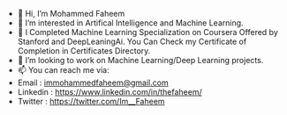- 👋 Hi, I’m Mohammed Faheem
- 👀 I’m interested in Artifical Intelligence and Machine Learning.
- 🌱 I Completed Machine Learning Specialization on Coursera Offered by Stanford and DeepLeaningAi.
     You Can Check my Certificate of Completion in Certificates Directory.
- 💞️ I’m looking to work on Machine Learning/Deep Learning projects.
- 📫 You can reach me via:
- Email : immohammedfaheem@gmail.com
- Linkedin : https://www.linkedin.com/in/thefaheem/
- Twitter : https://twitter.com/Im__Faheem

<!---
ImMohammedFaheem/ImMohammedFaheem is a ✨ special ✨ repository because its `README.md` (this file) appears on your GitHub profile.
You can click the Preview link to take a look at your changes.
--->
